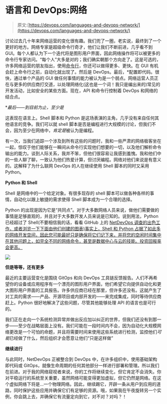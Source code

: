 # 语言和 DevOps:网络

> 原文:[https://devops.com/languages-and-devops-network/](https://devops.com/languages-and-devops-network/)

讨论过去几十年来网络运营的变化很有趣。我们兜了一圈，老实说，最终到了一个更好的地方。网络专家是超级命令行奇才，他们让我们不断前进，几乎看不到 GUI。每个人都认为下一个迭代将是图形用户界面，因此网络操作将可以被更多的命令行专家访问。“每个人”大多是对的；我们确实朝那个方向走了。这是可选的，许多网络运营的朋友指出，使用[命令行](https://devops.com/?s=command+line)，你还可以做得更多、更快。在 GUI 有机会赶上命令行之前，自动化就出现了。然后是 DevOps。最后，*配置即代码。很快，通过单个产品的 GUI 做任何事情的能力被认为是一个弱点。网络运营人员正在与更多的供应商打交道，以处理网络化(这也是一个词！我只是编出来的)常见的开发活动，比如安全的某些方面。现在，API 和命令行控制着 DevOps 和网络的结合点。

**最后——到目前为止，至少是*

这表现在语言上。Shell 脚本和 Python 是这场表演的主角，几乎没有来自任何其他语言的竞争。我们可以就 shell 脚本是否是编程进行大规模的讨论，但我们不会，因为至少在网络中，*肯定是*被认为是编程。

有一次，当我们追踪一个涉及到所有这些的问题时，我和一些严肃的网络极客坐在一起，惊叹于他们能够在一瞬间从命令行实现他们想要的一切，以及他们解析命令输出的能力。谈到人际关系，我并不笨，但他们很容易让我感到羞愧。我和他们中的一些人聊了聊，一致认为他们热爱计算，但讨厌编程。网络对他们来说是有意义的。这解释了为什么联网 DevOps 的人在继续使用 Shell 脚本的同时又采用 Python。

**Python 和 Shell**

Shell 是网络中的一个给定对象。有很多现存的 shell 脚本可以做各种各样的事情，自动化以跟上敏捷的需求使得 Shell 脚本成为一个合理的选择。

Python 的出现是因为它是“共同点”。对于大多数网络人员来说，做他们需要做的事情是足够直观的，并且对于大多数开发人员来说是已知的。说到用法，Python 已经超过了 Shell(不要相信我的话，看看 GitHub 上的 [NetDevOps 调查的出色工作，或者浏览一下下面由他们创建的图表)事实上，Shell 和 Python 占据了如此多的网络开发空间，因此您可能最好只是确保将它们记下来，并将您的空闲时间集中在其他问题上，如完全不同的网络命令，甚至是数据中心与云的技能。投资回报率会更高。](https://github.com/dgarros/netdevops-survey)

![](../Images/e7c21a357022a7692497da61b992109e.png)

**但是等等，还有更多**

最近的主要运营变化是围绕 GitOps 和向 DevOps 工具链反馈报告。人们不再希望你的设备或应用程序有一个漂亮的图形用户界面，他们希望它向提供自动化和更大图形用户界面的工具报告。许多供应商已经在那里，但许多还没有。这就产生了对工具的需求——产品、开源项目或内部开发的——来完成集成，同时等待供应商赶上。Python 很好地解决了这些问题，尽管其他能够处理 API 的语言也是可行的。

我们正在走向一个系统检测异常并做出反应加以纠正的世界，但我们还没有到那一步——至少在战略层面上没有。我们可能在一段时间内不会，因为自动化大规模网络更改是一个可怕的命题，并且将需要时间来使用这些系统进行检测，监控他们*可能*已经做了什么，然后组织才会愿意让他们“只是这样做”

**继续进行**

与此同时，NetDevOps 正被整合到 DevOps 中，在许多组织中，使用基础架构即代码或 GitOps，就像生命周期的任何其他部分一样进行部署和管理。所以我们在前进。对于我的网络窥视者来说，你的工作将继续变化，但它肯定不会消失。你对平稳运行的系统至关重要，虽然网络可能变得更加虚拟，但它仍然是网络。在这个虚拟网络下将是…一个物理网络。因此，继续踢它，开辟一条从用户到应用的道路，同时保护这些应用并确保它们有足够的资源。哦，如果我在午夜旋转另一个实例，你会跳上去，并确保它有流量定向到它，对不对？对吗？！
